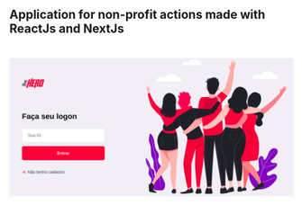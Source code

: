 ## Application for non-profit actions made with ReactJs and NextJs

<h1 align="center">
    <img src="photo.png" alt="main screen">
</h1>